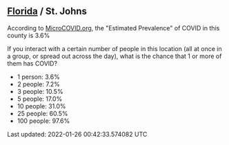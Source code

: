
## [Florida](/united-states/florida) / St. Johns

According to [MicroCOVID.org](http://microcovid.org),
the "Estimated Prevalence" of COVID in this county is 3.6%

If you interact with a certain number of people in this location
(all at once in a group, or spread out across the day), what is the chance that
1 or more of them has COVID?

- 1 person: 3.6%
- 2 people: 7.2%
- 3 people: 10.5%
- 5 people: 17.0%
- 10 people: 31.0%
- 25 people: 60.5%
- 100 people: 97.6%

Last updated: 2022-01-26 00:42:33.574082 UTC

